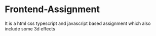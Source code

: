 # Frontend-Assignment
It is a html css typescript and javascript based assignment which also include some 3d effects
